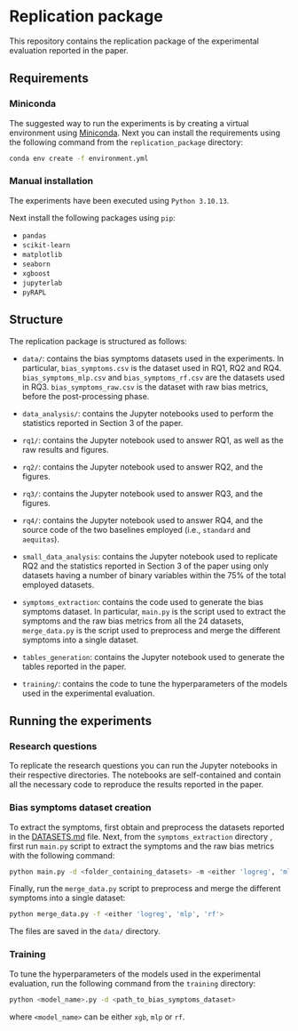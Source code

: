 # Replication package

This repository contains the replication package of the experimental evaluation reported in the paper.

## Requirements

### Miniconda

The suggested way to run the experiments is by creating a virtual environment using [Miniconda](https://docs.anaconda.com/free/miniconda/index.html). Next you can install the requirements using the following command from the `replication_package` directory:

```bash
conda env create -f environment.yml
```

### Manual installation

The experiments have been executed using `Python 3.10.13`.

Next install the following packages using `pip`:

- `pandas`
- `scikit-learn`
- `matplotlib`
- `seaborn`
- `xgboost`
- `jupyterlab`
- `pyRAPL`

## Structure

The replication package is structured as follows:

- `data/`: contains the bias symptoms datasets used in the experiments. In particular, `bias_symptoms.csv` is the dataset used in RQ1, RQ2 and RQ4. `bias_symptoms_mlp.csv` and `bias_symptoms_rf.csv` are the datasets used in RQ3. `bias_symptoms_raw.csv` is the dataset with raw bias metrics, before the post-processing phase.

- `data_analysis/`: contains the Jupyter notebooks used to perform the statistics reported in Section 3 of the paper.

- `rq1/`: contains the Jupyter notebook used to answer RQ1, as well as the raw results and figures.

- `rq2/`: contains the Jupyter notebook used to answer RQ2, and the figures.

- `rq3/`: contains the Jupyter notebook used to answer RQ3, and the figures.

- `rq4/`: contains the Jupyter notebook used to answer RQ4, and the source code of the two baselines employed (i.e., `standard` and `aequitas`).

- `small_data_analysis`: contains the Jupyter notebook used to replicate RQ2 and the statistics reported in Section 3 of the paper using only datasets having a number of binary variables within the 75% of the total employed datasets.

- `symptoms_extraction`: contains the code used to generate the bias symptoms dataset. In particular, `main.py` is the script used to extract the symptoms and the raw bias metrics from all the 24 datasets, `merge_data.py` is the script used to preprocess and merge the different symptoms into a single dataset.

- `tables_generation`: contains the Jupyter notebook used to generate the tables reported in the paper.

- `training/`: contains the code to tune the hyperparameters of the models used in the experimental evaluation.

## Running the experiments

### Research questions

To replicate the research questions you can run the Jupyter notebooks in their respective directories. The notebooks are self-contained and contain all the necessary code to reproduce the results reported in the paper.

### Bias symptoms dataset creation

To extract the symptoms, first obtain and preprocess the datasets reported in the [DATASETS.md](../DATASETS.md) file. Next, from the `symptoms_extraction` directory , first run `main.py` script to extract the symptoms and the raw bias metrics with the following command:

```bash
python main.py -d <folder_containing_datasets> -m <either 'logreg', 'mlp', 'rf'>
```

Finally, run the `merge_data.py` script to preprocess and merge the different symptoms into a single dataset:

```bash
python merge_data.py -f <either 'logreg', 'mlp', 'rf'>
```

The files are saved in the `data/` directory.

### Training

To tune the hyperparameters of the models used in the experimental evaluation, run the following command from the `training` directory:

```bash
python <model_name>.py -d <path_to_bias_symptoms_dataset>
```

where `<model_name>` can be either `xgb`, `mlp` or `rf`.
